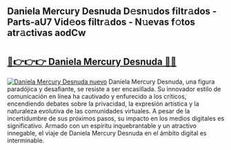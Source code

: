 ## Daniela Mercury Desnuda D𝚎sn𝚞dos filtr𝚊dos - Parts-aU7 Vid𝚎os filtr𝚊dos - N𝚞evas f𝚘tos atr𝚊ctivas aodCw

# <h2><a href="http://mb4qs5.tromn.icu/?c=Daniela+Mercury+Desnuda">🔗👉👉👉 Daniela Mercury Desnuda 🔗🔗</a></h2>

[![Daniela Mercury Desnuda nuevo](https://i.imgur.com/pEAQMta.gif)](http://mb4qs5.tromn.icu/?c=Daniela+Mercury+Desnuda)
Daniela Mercury Desnuda, una figura paradójica y desafiante, se resiste a ser encasillada. Su innovador estilo de comunicación en línea ha cautivado y enfurecido a los críticos, encendiendo debates sobre la privacidad, la expresión artística y la naturaleza evolutiva de las comunidades virtuales. A pesar de la incertidumbre de sus próximos pasos, su impacto en los medios digitales es significativo. Armado con un espíritu inquebrantable y un atractivo innegable, el viaje de Daniela Mercury Desnuda en el ámbito digital es interminable.
